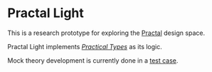 # Practal Light

This is a research prototype for exploring the [Practal](https://practal.com) design space. 

Practal Light implements [*Practical Types*](https://doi.org/10.47757/practical.types.1) as its logic.

Mock theory development is currently done in a [test case](https://github.com/practal/practal-light/blob/main/Tests/practal-lightTests/practal_lightTests.swift).
